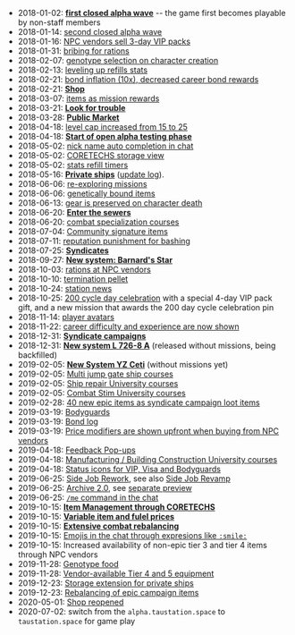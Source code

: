* 2018-01-02: [**first closed alpha wave**](https://taustation.space/blog/closed-alpha-test-liftoff/) -- the game first becomes playable by non-staff members
* 2018-01-14: [second closed alpha wave](https://taustation.space/blog/closed-alpha-test-2nd-shuttle-ready/)
* 2018-01-16: [NPC vendors sell 3-day VIP packs](https://taustation.space/blog/update-changelog-2018-jan-16/)
* 2018-01-31: [bribing for rations](https://taustation.space/blog/update-changelog-2018-jan-31/)
* 2018-02-07: [genotype selection on character creation](https://taustation.space/blog/update-changelog-2018-feb-07/)
* 2018-02-13: [leveling up refills stats](https://taustation.space/blog/update-changelog-2018-feb-13/)
* 2018-02-21: [bond inflation (10x), decreased career bond rewards](https://taustation.space/blog/update-changelog-2018-feb-21/)
* 2018-02-21: [**Shop**](https://taustation.space/blog/shop-grand-opening-next-steps/)
* 2018-03-07: [items as mission rewards](https://taustation.space/blog/update-changelog-2018-mar-07/)
* 2018-03-21: [**Look for trouble**](https://taustation.space/blog/update-changelog-2018-mar-21/)
* 2018-03-28: [**Public Market**](https://taustation.space/blog/update-changelog-2018-mar-28/)
* 2018-04-18: [level cap increased from 15 to 25](https://taustation.space/blog/update-changelog-2018-apr-18/)
* 2018-04-18: [**Start of open alpha testing phase**](https://taustation.space/blog/start-your-adventure-in-tau-station-now/)
* 2018-05-02: [nick name auto completion in chat](https://taustation.space/blog/update-changelog-2018-apr-25/)
* 2018-05-02: [CORETECHS storage view](https://taustation.space/blog/update-changelog-2018-apr-25/)
* 2018-05-02: [stats refill timers](https://taustation.space/blog/update-changelog-2018-may-02/)
* 2018-05-16: [**Private ships**](https://taustation.space/blog/captain-on-deck-private-ships-have-arrived/) ([update log](https://taustation.space/blog/update-changelog-2018-may-16/)).
* 2018-06-06: [re-exploring missions](https://taustation.space/blog/update-changelog-2018-jun-06/)
* 2018-06-06: [genetically bound items](https://taustation.space/blog/update-changelog-2018-jun-06/)
* 2018-06-13: [gear is preserved on character death](https://taustation.space/blog/update-changelog-2018-jun-13/)
* 2018-06-20: [**Enter the sewers**](https://taustation.space/blog/update-changelog-2018-jun-20/)
* 2018-06-20: [combat specialization courses](https://taustation.space/blog/update-changelog-2018-jun-20/)
* 2018-07-04: [Community signature items](https://taustation.space/blog/update-changelog-2018-jul-04/)
* 2018-07-11: [reputation punishment for bashing](https://taustation.space/blog/update-changelog-2018-jul-11/)
* 2018-07-25: [**Syndicates**](https://taustation.space/blog/update-changelog-2018-jul-25/)
* 2018-09-27: [**New system: Barnard's Star**](https://taustation.space/blog/update-changelog-2018-sep-27/)
* 2018-10-03: [rations at NPC vendors](https://taustation.space/blog/update-changelog-2018-oct-03/)
* 2018-10-10: [termination pellet](https://taustation.space/blog/update-changelog-2018-oct-10/)
* 2018-10-24: [station news](https://taustation.space/blog/update-changelog-2018-oct-24/)
* 2018-10-25: [200 cycle day celebration](https://taustation.space/blog/happy-cycle-200-citizens/) with a special 4-day VIP pack gift, and a new mission that awards the 200 day cycle celebration pin
* 2018-11-14: [player avatars](https://taustation.space/blog/update-changelog-2018-nov-14/)
* 2018-11-22: [career difficulty and experience are now shown](https://taustation.space/blog/update-changelog-2018-nov-22/)
* 2018-12-31: [**Syndicate campaigns**](https://taustation.space/blog/update-changelog-2018-dec-31/)
* 2018-12-31: [**New system L 726-8 A**](https://taustation.space/blog/update-changelog-2018-dec-31/) (released without missions, being backfilled)
* 2019-02-05: [**New System YZ Ceti**](https://taustation.space/blog/update-changelog-2019-feb-05/) (without missions yet)
* 2019-02-05: [Multi jump gate ship courses](https://taustation.space/blog/update-changelog-2019-feb-05/)
* 2019-02-05: [Ship repair University courses](https://taustation.space/blog/update-changelog-2019-feb-05/)
* 2019-02-05: [Combat Stim University courses](https://taustation.space/blog/update-changelog-2019-feb-05/)
* 2019-02-28: [40 new epic items as syndicate campaign loot items](https://taustation.space/blog/update-changelog-2019-feb-28/)
* 2019-03-19: [Bodyguards](https://taustation.space/blog/update-changelog-2019-mar-19/)
* 2019-03-19: [Bond log](https://taustation.space/blog/update-changelog-2019-mar-19/)
* 2019-03-19: [Price modifiers are shown upfront when buying from NPC vendors](https://taustation.space/blog/update-changelog-2019-mar-19/)
* 2019-04-18: [Feedback Pop-ups](https://taustation.space/blog/update-changelog-2019-apr-18/)
* 2019-04-18: [Manufacturing / Building Construction University courses](https://taustation.space/blog/update-changelog-2019-apr-18/)
* 2019-04-18: [Status icons for VIP, Visa and Bodyguards](https://taustation.space/blog/update-changelog-2019-apr-18/)
* 2019-06-25: [Side Job Rework](https://taustation.space/blog/update-changelog-2019-jun-25/), see also [Side Job Revamp](https://taustation.space/blog/side-jobs-revamp/)
* 2019-06-25: [Archive 2.0](https://taustation.space/blog/update-changelog-2019-jun-25/), see [separate preview](https://taustation.space/blog/archive-2-0-a-new-look-updated-content/)
* 2019-06-25: [`/me` command in the chat](https://taustation.space/blog/update-changelog-2019-jun-25/)
* 2019-10-15: [**Item Management through CORETECHS**](https://taustation.space/blog/update-changelog-2019-oct-15/)
* 2019-10-15: [**Variable item and fulel prices**](https://taustation.space/blog/update-changelog-2019-oct-15/)
* 2019-10-15: [**Extensive combat rebalancing**](https://taustation.space/blog/update-changelog-2019-oct-15/)
* 2019-10-15: [Emojis in the chat through expresions like `:smile:`](https://taustation.space/blog/update-changelog-2019-oct-15/)
* 2019-10-15: Increased availability of non-epic tier 3 and tier 4 items through NPC vendors
* 2019-11-28: [Genotype food](https://taustation.space/blog/update-changelog-2019-nov-28/)
* 2019-11-28: [Vendor-available Tier 4 and 5 equipment](https://taustation.space/blog/update-changelog-2019-nov-28/)
* 2019-12-23: [Storage extension for private ships](https://taustation.space/blog/update-changelog-2019-dec-23/)
* 2019-12-23: [Rebalancing of epic campaign items](https://taustation.space/blog/update-changelog-2019-dec-23/)
* 2020-05-01: [Shop reopened](https://taustation.space/blog/update-changelog-2020-may-01/)
* 2020-07-02: switch from the `alpha.taustation.space` to `taustation.space` for game play

